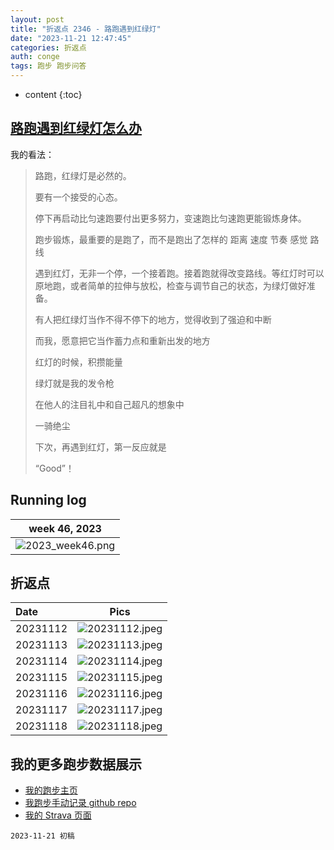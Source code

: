 ```yaml
---
layout: post
title: "折返点 2346 - 路跑遇到红绿灯"
date: "2023-11-21 12:47:45"
categories: 折返点
auth: conge
tags: 跑步 跑步问答
---
```

* content
{:toc}

## [路跑遇到红绿灯怎么办](https://douc.cc/0qD4GC)




我的看法：

> 路跑，红绿灯是必然的。
> 
> 要有一个接受的心态。
> 
> 停下再启动比匀速跑要付出更多努力，变速跑比匀速跑更能锻炼身体。
> 
> 跑步锻炼，最重要的是跑了，而不是跑出了怎样的 距离 速度 节奏 感觉 路线
> 
> 遇到红灯，无非一个停，一个接着跑。接着跑就得改变路线。等红灯时可以原地跑，或者简单的拉伸与放松，检查与调节自己的状态，为绿灯做好准备。
> 
> 有人把红绿灯当作不得不停下的地方，觉得收到了强迫和中断
> 
> 而我，愿意把它当作蓄力点和重新出发的地方
> 
> 红灯的时候，积攒能量
> 
> 绿灯就是我的发令枪
> 
> 在他人的注目礼中和自己超凡的想象中
> 
> 一骑绝尘
>
> 下次，再遇到红灯，第一反应就是 
> 
> “Good”！

## Running log

| week 46, 2023 |
| :-----------: |
| ![2023_week46.png](https://s2.loli.net/2023/11/22/bc8sokPyuM4A7gO.png) |

## 折返点

| Date     | Pics  |
| :------- | :------------------------------------------------------------------: |
| 20231112 | ![20231112.jpeg](https://s2.loli.net/2023/11/22/cSHGQilDr59fzop.jpg) |
| 20231113 | ![20231113.jpeg](https://s2.loli.net/2023/11/22/f3qvgLxC7O6zGIs.jpg) |
| 20231114 | ![20231114.jpeg](https://s2.loli.net/2023/11/22/gE8MoI32v9HnBJN.jpg) |
| 20231115 | ![20231115.jpeg](https://s2.loli.net/2023/11/22/jJuw6MX2gai1tZB.jpg) |
| 20231116 | ![20231116.jpeg](https://s2.loli.net/2023/11/22/DXwKqH6zkrygSYG.jpg) |
| 20231117 | ![20231117.jpeg](https://s2.loli.net/2023/11/22/j5ZIXAHNC7WRV1e.jpg) |
| 20231118 | ![20231118.jpeg](https://s2.loli.net/2023/11/22/snbmq5UJPSgkAxV.jpg) |

## 我的更多跑步数据展示

* [我的跑步主页](https://conge.livingwithfcs.org/running_page/)
* [我跑步手动记录 github repo](https://github.com/conge/RunningStreak)
* [我的 Strava 页面](https://www.strava.com/athletes/57680242)

```
2023-11-21 初稿
```
